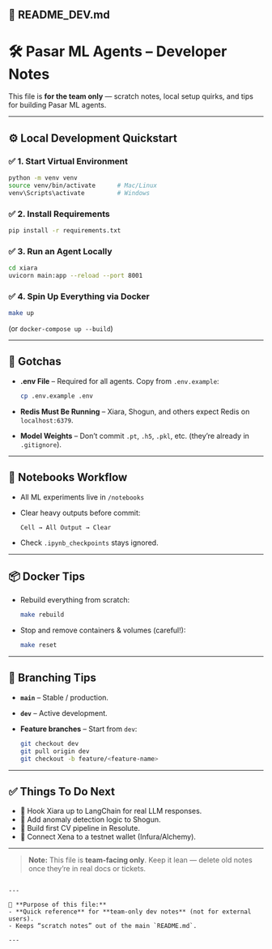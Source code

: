 
## 📄 **README\_DEV.md**


# 🛠 Pasar ML Agents – Developer Notes

This file is **for the team only** — scratch notes, local setup quirks, and tips for building Pasar ML agents.

---

## ⚙️ Local Development Quickstart

### ✅ **1. Start Virtual Environment**
```bash
python -m venv venv
source venv/bin/activate      # Mac/Linux
venv\Scripts\activate         # Windows
````

### ✅ **2. Install Requirements**

```bash
pip install -r requirements.txt
```

### ✅ **3. Run an Agent Locally**

```bash
cd xiara
uvicorn main:app --reload --port 8001
```

### ✅ **4. Spin Up Everything via Docker**

```bash
make up
```

(or `docker-compose up --build`)

---

## 🚩 Gotchas

* **.env File** – Required for all agents. Copy from `.env.example`:

  ```bash
  cp .env.example .env
  ```
* **Redis Must Be Running** – Xiara, Shogun, and others expect Redis on `localhost:6379`.
* **Model Weights** – Don’t commit `.pt`, `.h5`, `.pkl`, etc. (they’re already in `.gitignore`).

---

## 📓 Notebooks Workflow

* All ML experiments live in `/notebooks`
* Clear heavy outputs before commit:

  ```
  Cell → All Output → Clear
  ```
* Check `.ipynb_checkpoints` stays ignored.

---

## 📦 Docker Tips

* Rebuild everything from scratch:

  ```bash
  make rebuild
  ```
* Stop and remove containers & volumes (careful!):

  ```bash
  make reset
  ```

---

## 🔀 Branching Tips

* **`main`** – Stable / production.
* **`dev`** – Active development.
* **Feature branches** – Start from `dev`:

  ```bash
  git checkout dev
  git pull origin dev
  git checkout -b feature/<feature-name>
  ```

---

## ✅ Things To Do Next

* 🔹 Hook Xiara up to LangChain for real LLM responses.
* 🔹 Add anomaly detection logic to Shogun.
* 🔹 Build first CV pipeline in Resolute.
* 🔹 Connect Xena to a testnet wallet (Infura/Alchemy).

---

> **Note:** This file is **team-facing only**. Keep it lean — delete old notes once they’re in real docs or tickets.

```

---

📌 **Purpose of this file:**  
- **Quick reference** for **team-only dev notes** (not for external users).  
- Keeps “scratch notes” out of the main `README.md`.  

---

